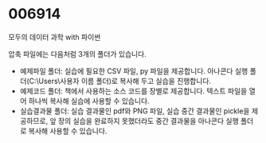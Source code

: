 # 006914
모두의 데이터 과학 with 파이썬

압축 파일에는 다음처럼 3개의 폴더가 있습니다.

* 예제파일 폴더: 실습에 필요한 CSV 파일, py 파일을 제공합니다. 아나콘다 실행 폴더(C:\Users\사용자 이름 폴더)로 복사해 두고 실습을 진행합니다.
* 예제코드 폴더: 책에서 사용하는 소스 코드를 장별로 제공합니다. 텍스트 파일을 열어 하나씩 복사해 실습에 사용할 수 있습니다.
* 실습결과물 폴더: 실습 결과물인 pdf와 PNG 파일, 실습 중간 결과물인 pickle을 제공하므로, 앞 장의 실습을 완료하지 못했더라도 중간 결과물을 아나콘다 실행 폴더로 복사해 사용할 수 있습니다.

